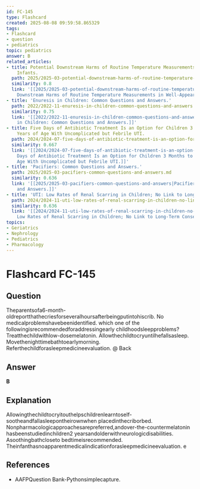 ```yaml
---
id: FC-145
type: Flashcard
created: 2025-08-08 09:59:58.865329
tags:
- Flashcard
- question
- pediatrics
topic: pediatrics
answer: B
related_articles:
- title: Potential Downstream Harms of Routine Temperature Measurements in Well-Appearing
    Infants.
  path: 2025/2025-03-potential-downstream-harms-of-routine-temperature-measuremen.md
  similarity: 0.8
  link: '[[2025/2025-03-potential-downstream-harms-of-routine-temperature-measuremen|Potential
    Downstream Harms of Routine Temperature Measurements in Well-Appearing Infants.]]'
- title: 'Enuresis in Children: Common Questions and Answers.'
  path: 2022/2022-11-enuresis-in-children-common-questions-and-answers.md
  similarity: 0.75
  link: '[[2022/2022-11-enuresis-in-children-common-questions-and-answers|Enuresis
    in Children: Common Questions and Answers.]]'
- title: Five Days of Antibiotic Treatment Is an Option for Children 3 Months to 5
    Years of Age With Uncomplicated but Febrile UTI.
  path: 2024/2024-07-five-days-of-antibiotic-treatment-is-an-option-for-children.md
  similarity: 0.667
  link: '[[2024/2024-07-five-days-of-antibiotic-treatment-is-an-option-for-children|Five
    Days of Antibiotic Treatment Is an Option for Children 3 Months to 5 Years of
    Age With Uncomplicated but Febrile UTI.]]'
- title: 'Pacifiers: Common Questions and Answers.'
  path: 2025/2025-03-pacifiers-common-questions-and-answers.md
  similarity: 0.636
  link: '[[2025/2025-03-pacifiers-common-questions-and-answers|Pacifiers: Common Questions
    and Answers.]]'
- title: 'UTI: Low Rates of Renal Scarring in Children; No Link to Long-Term Consequences.'
  path: 2024/2024-11-uti-low-rates-of-renal-scarring-in-children-no-link-to-long.md
  similarity: 0.636
  link: '[[2024/2024-11-uti-low-rates-of-renal-scarring-in-children-no-link-to-long|UTI:
    Low Rates of Renal Scarring in Children; No Link to Long-Term Consequences.]]'
topics:
- Geriatrics
- Nephrology
- Pediatrics
- Pharmacology
---
```


# Flashcard FC-145

## Question

Theparentsofa6-month-oldreportthathecriesforseveralhoursafterbeingputintohiscrib. No medicalproblemshavebeenidentified. which one of the followingisrecommendedforaddressingearly childhoodsleepproblems? Treatthechildwithlow-dosemelatonin. Allowthechildtocryuntilhefallsasleep. Movethenighttimebathtoearlymorning. Referthechildforasleepmedicineevaluation. @ Back

## Answer

**B**

## Explanation

Allowingthechildtocryitouthelpschildrenlearntoself-sootheandfallasleepontheirownwhen placedinthecriborbed. Nonpharmacologicapproachesarepreferred,andover-the-countermelatonin hasbeenstudiedinchildren2 yearsandolderwithneurologicdisabilities. Asoothingbathcloseto bedtimeisrecommended. Theinfanthasnoapparentmedicalindicationforasleepmedicineevaluation. e

## References

- AAFPQuestion Bank-Pythonsimplecapture.

